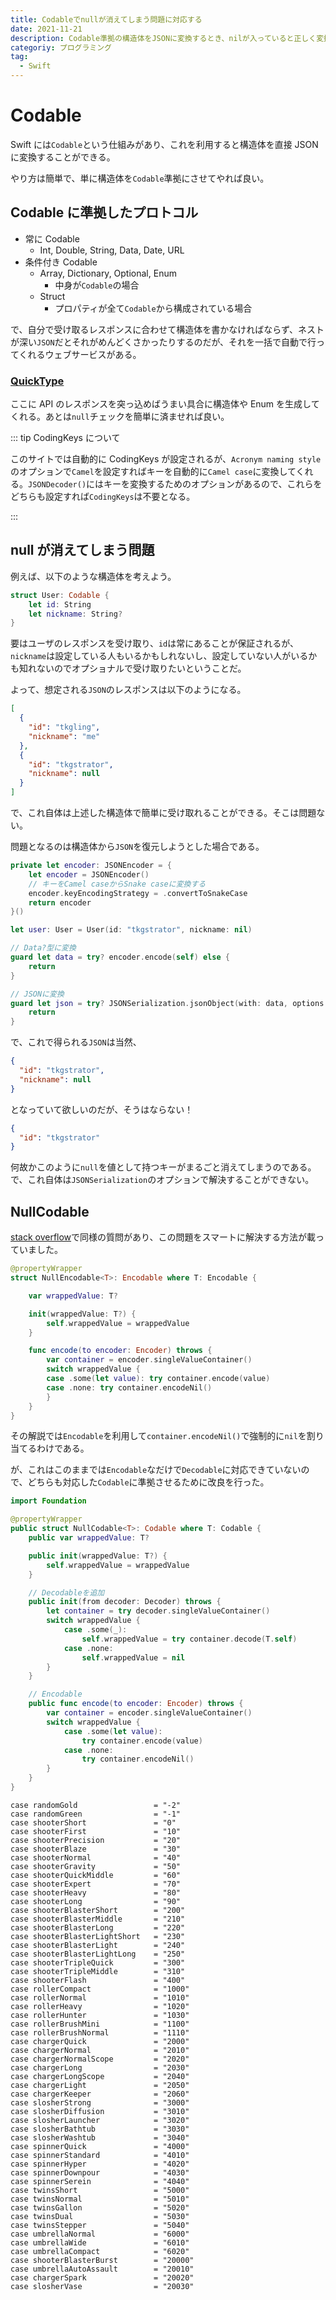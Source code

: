 ```yaml
---
title: Codableでnullが消えてしまう問題に対応する
date: 2021-11-21
description: Codable準拠の構造体をJSONに変換するとき、nilが入っていると正しく変換できない問題に対応します
categoriy: プログラミング
tag:
  - Swift
---
```


# Codable

Swift には`Codable`という仕組みがあり、これを利用すると構造体を直接 JSON に変換することができる。

やり方は簡単で、単に構造体を`Codable`準拠にさせてやれば良い。

## Codable に準拠したプロトコル

- 常に Codable
  - Int, Double, String, Data, Date, URL
- 条件付き Codable
  - Array, Dictionary, Optional, Enum
    - 中身が`Codable`の場合
  - Struct
    - プロパティが全て`Codable`から構成されている場合

で、自分で受け取るレスポンスに合わせて構造体を書かなければならず、ネストが深い`JSON`だとそれがめんどくさかったりするのだが、それを一括で自動で行ってくれるウェブサービスがある。

### [QuickType](https://app.quicktype.io/)

ここに API のレスポンスを突っ込めばうまい具合に構造体や Enum を生成してくれる。あとは`null`チェックを簡単に済ませれば良い。

::: tip CodingKeys について

このサイトでは自動的に CodingKeys が設定されるが、`Acronym naming style`のオプションで`Camel`を設定すればキーを自動的に`Camel case`に変換してくれる。`JSONDecoder()`にはキーを変換するためのオプションがあるので、これらをどちらも設定すれば`CodingKeys`は不要となる。

:::

## null が消えてしまう問題

例えば、以下のような構造体を考えよう。

```swift
struct User: Codable {
    let id: String
    let nickname: String?
}
```

要はユーザのレスポンスを受け取り、`id`は常にあることが保証されるが、`nickname`は設定している人もいるかもしれないし、設定していない人がいるかも知れないのでオプショナルで受け取りたいということだ。

よって、想定される`JSON`のレスポンスは以下のようになる。

```json
[
  {
    "id": "tkgling",
    "nickname": "me"
  },
  {
    "id": "tkgstrator",
    "nickname": null
  }
]
```

で、これ自体は上述した構造体で簡単に受け取れることができる。そこは問題ない。

問題となるのは構造体から`JSON`を復元しようとした場合である。

```swift
private let encoder: JSONEncoder = {
    let encoder = JSONEncoder()
    // キーをCamel caseからSnake caseに変換する
    encoder.keyEncodingStrategy = .convertToSnakeCase
    return encoder
}()

let user: User = User(id: "tkgstrator", nickname: nil)

// Data?型に変換
guard let data = try? encoder.encode(self) else {
    return
}

// JSONに変換
guard let json = try? JSONSerialization.jsonObject(with: data, options: []) else {
    return
}
```

で、これで得られる`JSON`は当然、

```json
{
  "id": "tkgstrator",
  "nickname": null
}
```

となっていて欲しいのだが、そうはならない！

```json
{
  "id": "tkgstrator"
}
```

何故かこのように`null`を値として持つキーがまるごと消えてしまうのである。で、これ自体は`JSONSerialization`のオプションで解決することができない。

## NullCodable

[stack overflow](https://stackoverflow.com/questions/47266862/encode-nil-value-as-null-with-jsonencoder)で同様の質問があり、この問題をスマートに解決する方法が載っていました。

```swift
@propertyWrapper
struct NullEncodable<T>: Encodable where T: Encodable {

    var wrappedValue: T?

    init(wrappedValue: T?) {
        self.wrappedValue = wrappedValue
    }

    func encode(to encoder: Encoder) throws {
        var container = encoder.singleValueContainer()
        switch wrappedValue {
        case .some(let value): try container.encode(value)
        case .none: try container.encodeNil()
        }
    }
}
```

その解説では`Encodable`を利用して`container.encodeNil()`で強制的に`nil`を割り当てるわけである。

が、これはこのままでは`Encodable`なだけで`Decodable`に対応できていないので、どちらも対応した`Codable`に準拠させるために改良を行った。

```swift
import Foundation

@propertyWrapper
public struct NullCodable<T>: Codable where T: Codable {
    public var wrappedValue: T?

    public init(wrappedValue: T?) {
        self.wrappedValue = wrappedValue
    }

    // Decodableを追加
    public init(from decoder: Decoder) throws {
        let container = try decoder.singleValueContainer()
        switch wrappedValue {
            case .some(_):
                self.wrappedValue = try container.decode(T.self)
            case .none:
                self.wrappedValue = nil
        }
    }

    // Encodable
    public func encode(to encoder: Encoder) throws {
        var container = encoder.singleValueContainer()
        switch wrappedValue {
            case .some(let value):
                try container.encode(value)
            case .none:
                try container.encodeNil()
        }
    }
}
```

    case randomGold                 = "-2"
    case randomGreen                = "-1"
    case shooterShort               = "0"
    case shooterFirst               = "10"
    case shooterPrecision           = "20"
    case shooterBlaze               = "30"
    case shooterNormal              = "40"
    case shooterGravity             = "50"
    case shooterQuickMiddle         = "60"
    case shooterExpert              = "70"
    case shooterHeavy               = "80"
    case shooterLong                = "90"
    case shooterBlasterShort        = "200"
    case shooterBlasterMiddle       = "210"
    case shooterBlasterLong         = "220"
    case shooterBlasterLightShort   = "230"
    case shooterBlasterLight        = "240"
    case shooterBlasterLightLong    = "250"
    case shooterTripleQuick         = "300"
    case shooterTripleMiddle        = "310"
    case shooterFlash               = "400"
    case rollerCompact              = "1000"
    case rollerNormal               = "1010"
    case rollerHeavy                = "1020"
    case rollerHunter               = "1030"
    case rollerBrushMini            = "1100"
    case rollerBrushNormal          = "1110"
    case chargerQuick               = "2000"
    case chargerNormal              = "2010"
    case chargerNormalScope         = "2020"
    case chargerLong                = "2030"
    case chargerLongScope           = "2040"
    case chargerLight               = "2050"
    case chargerKeeper              = "2060"
    case slosherStrong              = "3000"
    case slosherDiffusion           = "3010"
    case slosherLauncher            = "3020"
    case slosherBathtub             = "3030"
    case slosherWashtub             = "3040"
    case spinnerQuick               = "4000"
    case spinnerStandard            = "4010"
    case spinnerHyper               = "4020"
    case spinnerDownpour            = "4030"
    case spinnerSerein              = "4040"
    case twinsShort                 = "5000"
    case twinsNormal                = "5010"
    case twinsGallon                = "5020"
    case twinsDual                  = "5030"
    case twinsStepper               = "5040"
    case umbrellaNormal             = "6000"
    case umbrellaWide               = "6010"
    case umbrellaCompact            = "6020"
    case shooterBlasterBurst        = "20000"
    case umbrellaAutoAssault        = "20010"
    case chargerSpark               = "20020"
    case slosherVase                = "20030"
